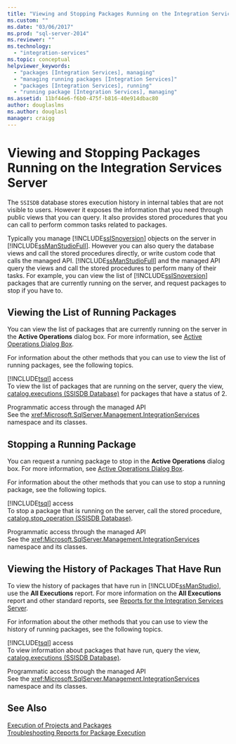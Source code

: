 ```yaml
---
title: "Viewing and Stopping Packages Running on the Integration Services Server | Microsoft Docs"
ms.custom: ""
ms.date: "03/06/2017"
ms.prod: "sql-server-2014"
ms.reviewer: ""
ms.technology: 
  - "integration-services"
ms.topic: conceptual
helpviewer_keywords: 
  - "packages [Integration Services], managing"
  - "managing running packages [Integration Services]"
  - "packages [Integration Services], running"
  - "running package [Integration Services], managing"
ms.assetid: 11bf44e6-f6b0-475f-b816-40e914dbac80
author: douglaslms
ms.author: douglasl
manager: craigg
---
```

# Viewing and Stopping Packages Running on the Integration Services Server
  The `SSISDB` database stores execution history in internal tables that are not visible to users. However it exposes the information that you need through public views that you can query. It also provides stored procedures that you can call to perform common tasks related to packages.  
  
 Typically you manage [!INCLUDE[ssISnoversion](../includes/ssisnoversion-md.md)] objects on the server in [!INCLUDE[ssManStudioFull](../includes/ssmanstudiofull-md.md)]. However you can also query the database views and call the stored procedures directly, or write custom code that calls the managed API. [!INCLUDE[ssManStudioFull](../includes/ssmanstudiofull-md.md)] and the managed API query the views and call the stored procedures to perform many of their tasks. For example, you can view the list of [!INCLUDE[ssISnoversion](../includes/ssisnoversion-md.md)] packages that are currently running on the server, and request packages to stop if you have to.  
  
## Viewing the List of Running Packages  
 You can view the list of packages that are currently running on the server in the **Active Operations** dialog box. For more information, see [Active Operations Dialog Box](../../2014/integration-services/active-operations-dialog-box.md).  
  
 For information about the other methods that you can use to view the list of running packages, see the following topics.  
  
 [!INCLUDE[tsql](../includes/tsql-md.md)] access  
 To view the list of packages that are running on the server, query the view, [catalog.executions &#40;SSISDB Database&#41;](/sql/integration-services/system-views/catalog-executions-ssisdb-database) for packages that have a status of 2.  
  
 Programmatic access through the managed API  
 See the <xref:Microsoft.SqlServer.Management.IntegrationServices> namespace and its classes.  
  
## Stopping a Running Package  
 You can request a running package to stop in the **Active Operations** dialog box. For more information, see [Active Operations Dialog Box](../../2014/integration-services/active-operations-dialog-box.md).  
  
 For information about the other methods that you can use to stop a running package, see the following topics.  
  
 [!INCLUDE[tsql](../includes/tsql-md.md)] access  
 To stop a package that is running on the server, call the stored procedure, [catalog.stop_operation &#40;SSISDB Database&#41;](/sql/integration-services/system-stored-procedures/catalog-stop-operation-ssisdb-database).  
  
 Programmatic access through the managed API  
 See the <xref:Microsoft.SqlServer.Management.IntegrationServices> namespace and its classes.  
  
## Viewing the History of Packages That Have Run  
 To view the history of packages that have run in [!INCLUDE[ssManStudio](../includes/ssmanstudio-md.md)], use the **All Executions** report. For more information on the **All Executions** report and other standard reports, see [Reports for the Integration Services Server](../../2014/integration-services/reports-for-the-integration-services-server.md).  
  
 For information about the other methods that you can use to view the history of running packages, see the following topics.  
  
 [!INCLUDE[tsql](../includes/tsql-md.md)] access  
 To view information about packages that have run, query the view, [catalog.executions &#40;SSISDB Database&#41;](/sql/integration-services/system-views/catalog-executions-ssisdb-database).  
  
 Programmatic access through the managed API  
 See the <xref:Microsoft.SqlServer.Management.IntegrationServices> namespace and its classes.  
  
## See Also  
 [Execution of Projects and Packages](packages/run-integration-services-ssis-packages.md)   
 [Troubleshooting Reports for Package Execution](troubleshooting/troubleshooting-reports-for-package-execution.md)  
  
  
